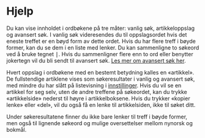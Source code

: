 # Hjelp
Du kan vise innholdet i ordbøkene på tre måter: vanlig søk, artikkeloppslag og avansert søk. I vanlig søk videresendes du til oppslagsordet hvis det eneste treffet er en bøyd form av dette ordet. Hvis du har flere treff i bøyde former, kan du se dem i en liste med lenker. Du kan sammenligne to søkeord ved å bruke tegnet <kbd>|</kbd>. Hvis du sammenligner flere enn to ord eller benytter jokertegn vil du bli sendt til avansert søk. [Les mer om avansert søk her](/help/advanced).

Hvert oppslag i ordbøkene med en bestemt betydning kalles en «artikkel». De fullstendige artiklene vises som søkeresultater i vanlig og avansert søk, med mindre du har slått på listevisning i [innstillinger](/settings). Hvis du vil se en artikkel for seg selv, uten de andre treffene på søkeordet, kan du trykke «artikkelside» nederst til høyre i artikkelboksene. Hvis du trykker «kopier lenke» eller «del», vil du også få en lenke til artikkelsiden, ikke til søket ditt.

Under søkeresultatene finner du ikke bare lenker til treff i bøyde former, men også til lignende søkeord og mulige oversettelser mellom nynorsk og bokmål.